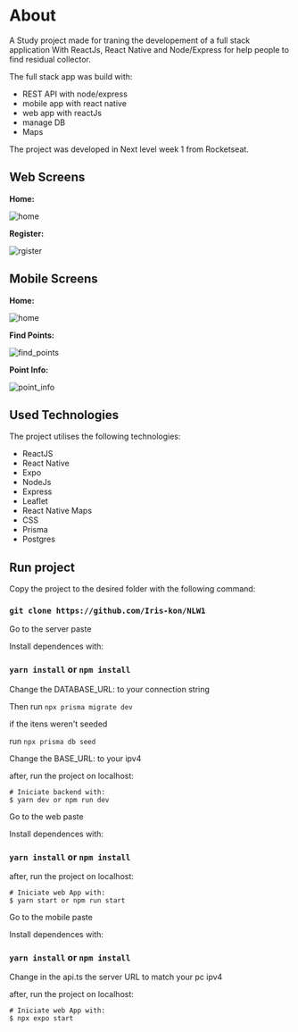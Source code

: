 # About

A Study project made for traning the developement of a full stack application With ReactJs, React Native and Node/Express for help people to find residual collector.

The full stack app was build with:
<ul>
  <li>REST API with node/express</li>
  <li>mobile app with react native</li> 
  <li>web app with reactJs</li>
  <li>manage DB</li>
  <li>Maps</li>
</ul>

The project was developed in Next level week 1 from Rocketseat.

## Web Screens

<b>Home:</b>

![home](https://github.com/Iris-kon/NLW1/blob/master/web/src/assets/design/home.PNG)

<b>Register:</b>

![rgister](https://github.com/Iris-kon/NLW1/blob/master/web/src/assets/design/new-point.png)

## Mobile Screens
<b>Home:</b>

![home](https://github.com/Iris-kon/NLW1/blob/master/mobile/assets/design/Screenshot_20230519-235928_Expo%20Go.jpg)

<b>Find Points:</b>

![find_points](https://github.com/Iris-kon/NLW1/blob/master/mobile/assets/design/Screenshot_20230519-235915_Expo%20Go.jpg)

<b>Point Info:</b>

![point_info](https://github.com/Iris-kon/NLW1/blob/master/mobile/assets/design/Screenshot_20230519-235922_Expo%20Go.jpg)

## Used Technologies
The project utilises the following technologies:
<ul>
  <li>ReactJS</li>
  <li>React Native</li>
  <li>Expo</li>
  <li>NodeJs</li>
  <li>Express</li>
  <li>Leaflet</li>
  <li>React Native Maps</li>
  <li>CSS</li>
  <li>Prisma</li>
  <li>Postgres</li>
</ul>

## Run project
Copy the project to the desired folder with the following command:

### `git clone https://github.com/Iris-kon/NLW1`

Go to the server paste

Install dependences with:

### `yarn install` or `npm install`

Change the DATABASE_URL: to your connection string

Then run `npx prisma migrate dev` 

if the itens weren't seeded

run `npx prisma db seed`

Change the BASE_URL: to your ipv4

after, run the project on localhost:
```
# Iniciate backend with: 
$ yarn dev or npm run dev
```

Go to the web paste

Install dependences with:

### `yarn install` or `npm install`

after, run the project on localhost:

```
# Iniciate web App with:
$ yarn start or npm run start
```

Go to the mobile paste

Install dependences with:

### `yarn install` or `npm install`

Change in the api.ts the server URL to match your pc ipv4

after, run the project on localhost:
```
# Iniciate web App with:
$ npx expo start
```


